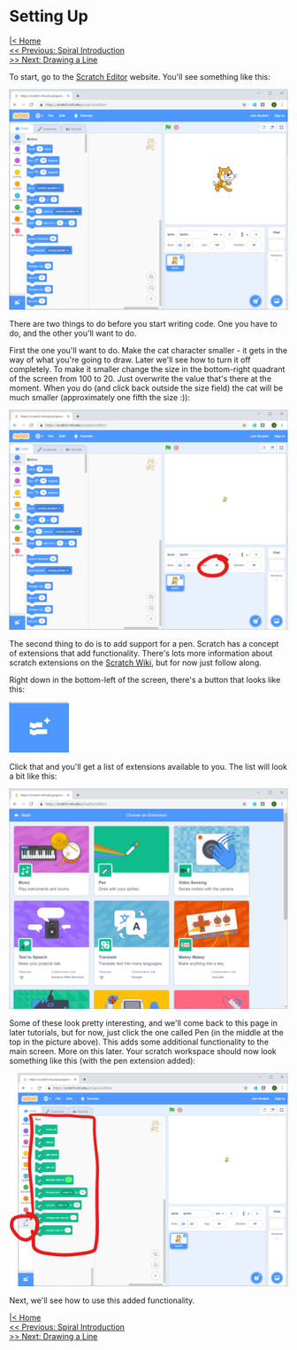 # Setting Up

[|< Home](../README.md)  
[<< Previous: Spiral Introduction](./spirals0.md)  
[>> Next: Drawing a Line](./spirals2.md)

To start, go to the [Scratch Editor](https://scratch.mit.edu/projects/editor/) website. You'll see something like this:

![The first thing you'll see](./images/initial-view.png)

There are two things to do before you start writing code. One you have to do, and the other you'll want to do.

First the one you'll want to do. Make the cat character smaller - it gets in the way of what you're going to draw. Later we'll see how to turn it off completely. To make it smaller change the size in the bottom-right quadrant of the screen from 100 to 20. Just overwrite the value that's there at the moment. When you do (and click back outside the size field) the cat will be much smaller (approximately one fifth the size :)):

![The cat's smaller now](./images/smaller-cat.png)

The second thing to do is to add support for a pen. Scratch has a concept of extensions that add functionality. There's lots more information about scratch extensions on the [Scratch Wiki](https://en.scratch-wiki.info/wiki/Scratch_Extension), but for now just follow along.

Right down in the bottom-left of the screen, there's a button that looks like this:

![Add extension button](./images/add-extension-button.png)

Click that and you'll get a list of extensions available to you. The list will look a bit like this:

![Available extensions](./images/available-extensions.png)

Some of these look pretty interesting, and we'll come back to this page in later tutorials, but for now, just click the one called Pen (in the middle at the top in the picture above). This adds some additional functionality to the main screen. More on this later. Your scratch workspace should now look something like this (with the pen extension added):

![pen extension added](./images/pen-extension-added.png)

Next, we'll see how to use this added functionality.

[|< Home](../README.md)  
[<< Previous: Spiral Introduction](./spirals0.md)  
[>> Next: Drawing a Line](./spirals2.md)
